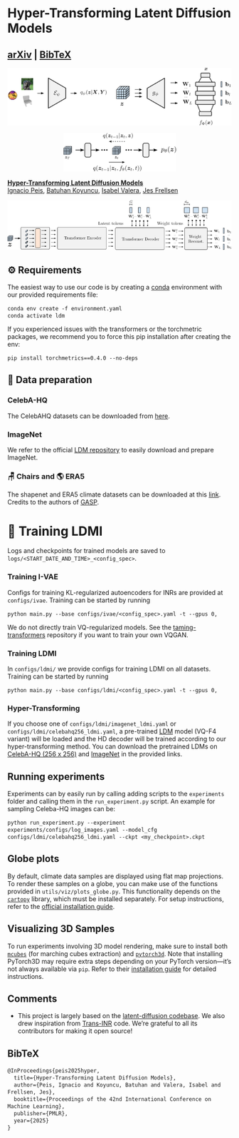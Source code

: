 # Hyper-Transforming Latent Diffusion Models
[arXiv](https://arxiv.org/abs/2504.16580) | [BibTeX](#bibtex)
---


<p align="center">
<img src=assets/ivae.png />
</p>

<p align="center">
<img src=assets/ldm.png />
</p>



[**Hyper-Transforming Latent Diffusion Models**](https://www.arxiv.org/abs/2504.16580)<br/>
[Ignacio Peis](https://ipeis.github.io/),
[Batuhan Koyuncu](https://batukoyuncu.com/),
[Isabel Valera](https://ivaleram.github.io/)\,
[Jes Frellsen](https://frellsen.org/)



<p align="center">
<img src=assets/hd_decoder.png />
</p>


## ⚙️ Requirements


The easiest way to use our code is by creating a [conda](https://conda.io/) environment with our provided requirements file:

```
conda env create -f environment.yaml
conda activate ldm
```

If you experienced issues with the transformers or the torchmetric packages, we recommend you to force this pip installation after creating the env:
```
pip install torchmetrics==0.4.0 --no-deps
```

## 🧱 Data preparation

### CelebA-HQ
The CelebAHQ datasets can be downloaded from [here](https://www.kaggle.com/datasets/lamsimon/celebahq/data).

### ImageNet
We refer to the official [LDM repository](https://github.com/CompVis/latent-diffusion?tab=readme-ov-file#imagenet) to easily download and prepare ImageNet.

### 🪑 Chairs and 🌎 ERA5
The shapenet and ERA5 climate datasets can be downloaded at this [link](https://drive.google.com/drive/folders/1r_sk5auYvllSpDG9ZjroOG0SH0v5kPmM?usp=sharing). Credits to the authors of [GASP](https://arxiv.org/abs/2102.04776).


# 🚀 Training LDMI

Logs and checkpoints for trained models are saved to `logs/<START_DATE_AND_TIME>_<config_spec>`.

### Training I-VAE

Configs for training KL-regularized autoencoders for INRs are provided at `configs/ivae`.
Training can be started by running
```
python main.py --base configs/ivae/<config_spec>.yaml -t --gpus 0,    
```
We do not directly train VQ-regularized models. See the [taming-transformers](https://github.com/CompVis/taming-transformers) 
repository if you want to train your own VQGAN.

### Training LDMI 

In ``configs/ldmi/`` we provide configs for training LDMI on all datasets.
Training can be started by running

```shell script
python main.py --base configs/ldmi/<config_spec>.yaml -t --gpus 0,
``` 

### Hyper-Transforming
If you choose one of `configs/ldmi/imagenet_ldmi.yaml` or `configs/ldmi/celebahq256_ldmi.yaml`, a pre-trained [LDM](https://github.com/CompVis/latent-diffusion) model (VQ-F4 variant) will be loaded and the HD decoder will be trained according to our hyper-transforming method.  You can download the pretrained LDMs on [CelebA-HQ (256 x 256)](https://ommer-lab.com/files/latent-diffusion/celeba.zip) and [ImageNet](https://ommer-lab.com/files/latent-diffusion/nitro/cin/model.ckpt) in the provided links.

## Running experiments

Experiments can by easily run by calling adding scripts to the `experiments` folder and calling them in the `run_experiment.py` script. An example for sampling Celeba-HQ images can be:
```shell script
python run_experiment.py --experiment experiments/configs/log_images.yaml --model_cfg configs/ldmi/celebahq256_ldmi.yaml --ckpt <my_checkpoint>.ckpt
``` 

## Globe plots

By default, climate data samples are displayed using flat map projections. To render these samples on a globe, you can make use of the functions provided in `utils/viz/plots_globe.py`. This functionality depends on the [`cartopy`](https://scitools.org.uk/cartopy/docs/latest/) library, which must be installed separately. For setup instructions, refer to the [official installation guide](https://scitools.org.uk/cartopy/docs/latest/installing.html).

## Visualizing 3D Samples

To run experiments involving 3D model rendering, make sure to install both [`mcubes`](https://github.com/pmneila/PyMCubes) (for marching cubes extraction) and [`pytorch3d`](https://github.com/facebookresearch/pytorch3d). Note that installing PyTorch3D may require extra steps depending on your PyTorch version—it’s not always available via `pip`. Refer to their [installation guide](https://github.com/facebookresearch/pytorch3d/blob/master/INSTALL.md) for detailed instructions.


## Comments 

- This project is largely based on the [latent-diffusion codebase](https://github.com/CompVis/latent-diffusion). We also drew inspiration from [Trans-INR](https://github.com/yinboc/trans-inr) code. We’re grateful to all its contributors for making it open source!


## BibTeX

```
@InProceedings{peis2025hyper,
  title={Hyper-Transforming Latent Diffusion Models},
  author={Peis, Ignacio and Koyuncu, Batuhan and Valera, Isabel and Frellsen, Jes},
  booktitle={Proceedings of the 42nd International Conference on Machine Learning},
  publisher={PMLR},
  year={2025}
}
```